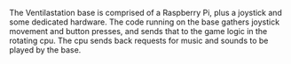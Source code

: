 The Ventilastation base is comprised of a Raspberry Pi, plus a joystick and some dedicated hardware.
The code running on the base gathers joystick movement and button presses, and sends that to the game logic in the rotating cpu.
The cpu sends back requests for music and sounds to be played by the base.